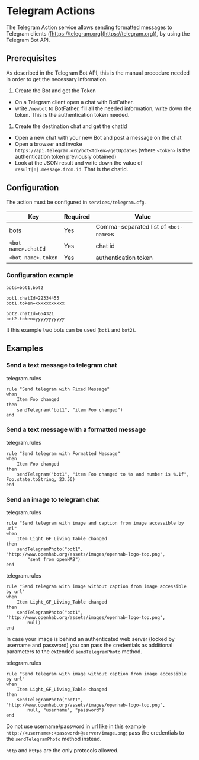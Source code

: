 # Telegram Actions

The Telegram Action service allows sending formatted messages to Telegram clients ([https://telegram.org](https://telegram.org)), by using the Telegram Bot API.

## Prerequisites

As described in the Telegram Bot API, this is the manual procedure needed in order to get the necessary information.

1. Create the Bot and get the Token
  * On a Telegram client open a chat with BotFather.
  * write `/newbot` to BotFather, fill all the needed information, write down the token. This is the authentication token needed.
1. Create the destination chat and get the chatId
  * Open a new chat with your new Bot and post a message on the chat
  * Open a browser and invoke `https://api.telegram.org/bot<token>/getUpdates` (where `<token>` is the authentication token previously obtained)
  * Look at the JSON result and write down the value of `result[0].message.from.id`. That is the chatId.

## Configuration

The action must be configured in `services/telegram.cfg`.

| Key | Required | Value |
|-----|----------|-------|
| bots | Yes | Comma-separated list of `<bot-name>`s |
| `<bot name>.chatId` | Yes | chat id |
| `<bot name>.token` | Yes | authentication token |


### Configuration example

```
bots=bot1,bot2

bot1.chatId=22334455
bot1.token=xxxxxxxxxxx

bot2.chatId=654321
bot2.token=yyyyyyyyyyy
```

It this example two bots can be used (`bot1` and `bot2`).

## Examples

### Send a text message to telegram chat

telegram.rules

```
rule "Send telegram with Fixed Message"
when
	Item Foo changed
then
	sendTelegram("bot1", "item Foo changed")
end
```

### Send a text message with a formatted message

telegram.rules

```
rule "Send telegram with Formatted Message"
when
	Item Foo changed
then
	sendTelegram("bot1", "item Foo changed to %s and number is %.1f", Foo.state.toString, 23.56)
end
```

### Send an image to telegram chat

telegram.rules

```
rule "Send telegram with image and caption from image accessible by url"
when
    Item Light_GF_Living_Table changed
then
    sendTelegramPhoto("bot1", "http://www.openhab.org/assets/images/openhab-logo-top.png",
        "sent from openHAB")
end
```

telegram.rules

```
rule "Send telegram with image without caption from image accessible by url"
when
    Item Light_GF_Living_Table changed
then
    sendTelegramPhoto("bot1", "http://www.openhab.org/assets/images/openhab-logo-top.png",
        null)
end
```

In case your image is behind an authenticated web server (locked by username and password) you can pass the credentials as additional parameters to the extended `sendTelegramPhoto` method.

telegram.rules

```
rule "Send telegram with image without caption from image accessible by url"
when
    Item Light_GF_Living_Table changed
then
    sendTelegramPhoto("bot1", "http://www.openhab.org/assets/images/openhab-logo-top.png",
        null, "username", "password")
end
```

Do not use username/password in url like in this example `http://<username>:<password>@server/image.png`; pass the credentials to the `sendTelegramPhoto` method instead.

`http` and `https` are the only protocols allowed.
